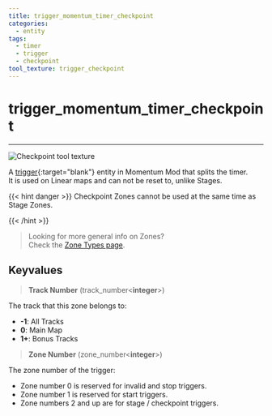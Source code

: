 ```yaml
---
title: trigger_momentum_timer_checkpoint
categories:
  - entity
tags:
  - timer
  - trigger
  - checkpoint
tool_texture: trigger_checkpoint
---
```


# trigger_momentum_timer_checkpoint

---

![Checkpoint tool texture](/images/trigger_momentum_timer_checkpoint/checkpoint.jpg)

A [trigger](https://developer.valvesoftware.com/wiki/Triggers){:target="blank"} entity in Momentum Mod that splits the timer.  
It is used on Linear maps and can not be reset to, unlike Stages.

{{< hint danger >}}
Checkpoint Zones cannot be used at the same time as Stage Zones.

{{< /hint >}}
> Looking for more general info on Zones?  
> Check the [Zone Types page](/guide/zone-types/).

## Keyvalues

> **Track Number** (track_number&lt;**integer**&gt;)

The track that this zone belongs to:

- **-1**: All Tracks
- **0**: Main Map
- **1+**: Bonus Tracks

> **Zone Number** (zone_number&lt;**integer**&gt;)

The zone number of the trigger:

- Zone number 0 is reserved for invalid and stop triggers.
- Zone number 1 is reserved for start triggers.
- Zone numbers 2 and up are for stage / checkpoint triggers.
